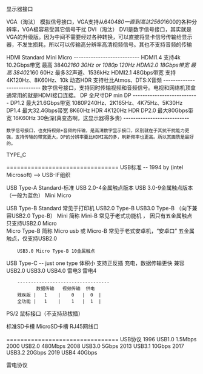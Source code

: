 
显示器接口

VGA（淘汰）
	模拟信号接口，VGA支持从640*480一直到高达2560*1600的各种分辨率，VGA极容易受其它信号干扰
DVI（淘汰）
	DVI是数字信号接口，其实就是VGA的升级版。因为中间不需要经过各种转换，可以直接将显卡信号传输给显示器，不发生损耗，所以可以传输高分辨率高清视频信号。其也不支持音频的传输


HDMI
	Standard
	Mini
	Micro 
	---------------------------
	HDMI1.4	 支持4k 10.2Gbps带宽 最高 3840*2160 30Hz or 1080p 120Hz
	HDMI2.0    18Gbps带宽  最高 3840*2160 60Hz 最多32声道、1536kHz
	HDMI2.1    48Gbps带宽   支持4K120Hz、8K60Hz、10k  动态HDR 支持杜比Atmos、DTS:X音频
	---------------------------
	数字信号接口，支持同时传输视频和音频信号。电视和网络机顶盒通常用的就是HDMI接口连接。
DP
	全尺寸DP
	min DP
	---------------------------
	DP1.2 最大21.6Gbps带宽 1080P240Hz、2K165Hz、4K75Hz、5K30Hz
	DP1.4 最大32.4Gbps带宽 8K60Hz HDR 4K120Hz HDR
	DP2.0 最大80Gbps带宽   16K60Hz 30色深(真变态啊，这显示器得多贵)
	---------------------------

	数字信号接口，也支持视频+音频的传输，是高清数字显示接口，区别就在于其抗干扰能力更强，支持传输的带宽更大，DP的分辨率要比HDMI高的多，刷新频率也更高。所以其画质是最好的。

TYPE_C

================================
USB标准 -- 1994 by (intel Microsoft) --> USB-IF组织

USB Type-A
	Standard-标准
		USB 2.0-4金属触点版本
		USB 3.0-9金属触点版本 （一般为蓝色）
	Mini
	Micro

USB Type-B
	Standard
		常见于打印机
			USB2.0 Type-B
			USB3.0 Type-B （向下兼容USB2.0 Type-B）
	Mini
		简称 Mini-B 常见于老式功能机 ， 因只有五金属触点只支持USB2.0
	Micro  
		Micro Type-B 简称 Micro usb 或 Micro-B
		常见于老式安卓机，“安卓口”
		五金属触点，仅支持USB2.0

		USB3.0 Micro Type-B 10金属触点


USB Type-C  -- just one type
		体积小
		支持正反插
		充电，数据传输更快
		兼容 USB2.0 USB3.0 USB4.0 雷电3 雷电4

		----------------------------------
			   数据传输   视频传输  供电
		残疾版 |   1    |    0   |  0  |
		全功能 |   1    |    1   |  1  |


PS/2 鼠标接口（不支持热拔插）

标准SD卡槽
MicroSD卡槽
RJ45网线口

================================
USB协议
	1996    USB1.0        1.5Mbps
	2000    USB2.0        480Mbps
	2008    USB3.0        5Gbps
	2013    USB3.1        10Gbps
	2017    USB3.2        20Gbps
	2019    USB4          40Gbps

雷电协议
	

